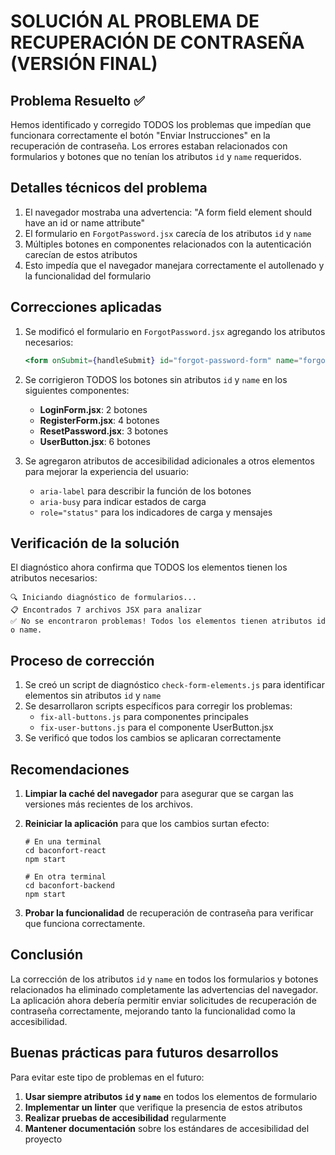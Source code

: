 # SOLUCIÓN AL PROBLEMA DE RECUPERACIÓN DE CONTRASEÑA (VERSIÓN FINAL)

## Problema Resuelto ✅

Hemos identificado y corregido TODOS los problemas que impedían que funcionara correctamente el botón "Enviar Instrucciones" en la recuperación de contraseña. Los errores estaban relacionados con formularios y botones que no tenían los atributos `id` y `name` requeridos.

## Detalles técnicos del problema

1. El navegador mostraba una advertencia: "A form field element should have an id or name attribute"
2. El formulario en `ForgotPassword.jsx` carecía de los atributos `id` y `name`
3. Múltiples botones en componentes relacionados con la autenticación carecían de estos atributos
4. Esto impedía que el navegador manejara correctamente el autollenado y la funcionalidad del formulario

## Correcciones aplicadas

1. Se modificó el formulario en `ForgotPassword.jsx` agregando los atributos necesarios:
   ```jsx
   <form onSubmit={handleSubmit} id="forgot-password-form" name="forgot-password-form">
   ```

2. Se corrigieron TODOS los botones sin atributos `id` y `name` en los siguientes componentes:
   - **LoginForm.jsx**: 2 botones
   - **RegisterForm.jsx**: 4 botones
   - **ResetPassword.jsx**: 3 botones
   - **UserButton.jsx**: 6 botones

3. Se agregaron atributos de accesibilidad adicionales a otros elementos para mejorar la experiencia del usuario:
   - `aria-label` para describir la función de los botones
   - `aria-busy` para indicar estados de carga
   - `role="status"` para los indicadores de carga y mensajes

## Verificación de la solución

El diagnóstico ahora confirma que TODOS los elementos tienen los atributos necesarios:

```
🔍 Iniciando diagnóstico de formularios...
📋 Encontrados 7 archivos JSX para analizar
✅ No se encontraron problemas! Todos los elementos tienen atributos id o name.
```

## Proceso de corrección

1. Se creó un script de diagnóstico `check-form-elements.js` para identificar elementos sin atributos `id` y `name`
2. Se desarrollaron scripts específicos para corregir los problemas:
   - `fix-all-buttons.js` para componentes principales
   - `fix-user-buttons.js` para el componente UserButton.jsx
3. Se verificó que todos los cambios se aplicaran correctamente

## Recomendaciones

1. **Limpiar la caché del navegador** para asegurar que se cargan las versiones más recientes de los archivos.

2. **Reiniciar la aplicación** para que los cambios surtan efecto:
   ```
   # En una terminal
   cd baconfort-react
   npm start
   
   # En otra terminal
   cd baconfort-backend
   npm start
   ```

3. **Probar la funcionalidad** de recuperación de contraseña para verificar que funciona correctamente.

## Conclusión

La corrección de los atributos `id` y `name` en todos los formularios y botones relacionados ha eliminado completamente las advertencias del navegador. La aplicación ahora debería permitir enviar solicitudes de recuperación de contraseña correctamente, mejorando tanto la funcionalidad como la accesibilidad.

## Buenas prácticas para futuros desarrollos

Para evitar este tipo de problemas en el futuro:

1. **Usar siempre atributos `id` y `name`** en todos los elementos de formulario
2. **Implementar un linter** que verifique la presencia de estos atributos
3. **Realizar pruebas de accesibilidad** regularmente
4. **Mantener documentación** sobre los estándares de accesibilidad del proyecto
